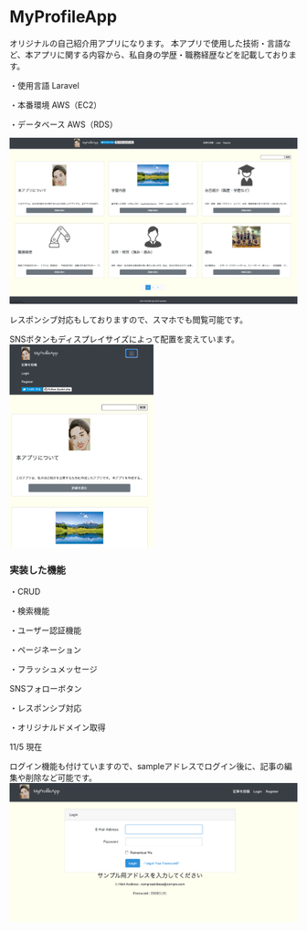 # MyProfileApp

オリジナルの自己紹介用アプリになります。
本アプリで使用した技術・言語など、本アプリに関する内容から、私自身の学歴・職務経歴などを記載しております。

・使用言語
Laravel

・本番環境
AWS（EC2）

・データベース
AWS（RDS）


<img src="https://github.com/yuki-php/MyProfileApp/blob/main/public/images/toppage2.png">
<p>レスポンシブ対応もしておりますので、スマホでも閲覧可能です。
<p>SNSボタンもディスプレイサイズによって配置を変えています。
<img src="https://github.com/yuki-php/MyProfileApp/blob/main/public/images/responsive2.png" width=50% >

### 実装した機能
<p>・CRUD
<p>・検索機能
<p>・ユーザー認証機能
<p>・ページネーション
<p>・フラッシュメッセージ
<p>SNSフォローボタン
<p>・レスポンシブ対応
<p>・オリジナルドメイン取得

11/5 現在

<p>ログイン機能も付けていますので、sampleアドレスでログイン後に、記事の編集や削除など可能です。
<img src="https://github.com/yuki-php/MyProfileApp/blob/main/public/images/sample-login.png"  >
